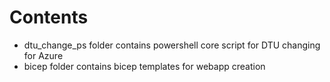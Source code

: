 # Contents
- dtu_change_ps folder contains powershell core script for DTU changing for Azure
- bicep folder contains bicep templates for webapp creation

